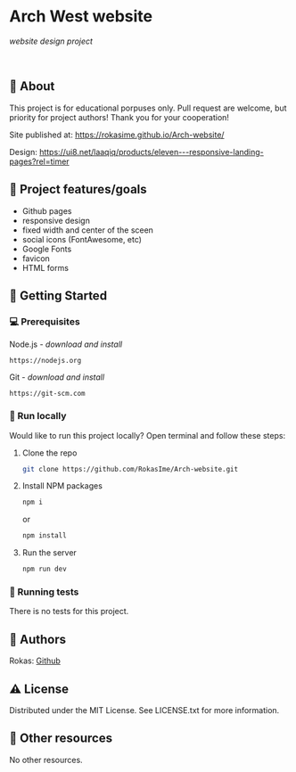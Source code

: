 # Arch West website

_website design project_

<br>

## 🌟 About

This project is for educational porpuses only. Pull request are welcome, but priority for project authors! Thank you for your cooperation!

Site published at: https://rokasime.github.io/Arch-website/

Design: https://ui8.net/laaqiq/products/eleven---responsive-landing-pages?rel=timer

## 🎯 Project features/goals

- Github pages
- responsive design
- fixed width and center of the sceen
- social icons (FontAwesome, etc)
- Google Fonts
- favicon
- HTML forms

## 🧰 Getting Started

### 💻 Prerequisites

Node.js - _download and install_

```
https://nodejs.org
```

Git - _download and install_

```
https://git-scm.com
```

### 🏃 Run locally

Would like to run this project locally? Open terminal and follow these steps:

1. Clone the repo
   ```sh
   git clone https://github.com/RokasIme/Arch-website.git
   ```
2. Install NPM packages
   ```sh
   npm i
   ```
   or
   ```sh
   npm install
   ```
3. Run the server
   ```sh
   npm run dev
   ```

### 🧪 Running tests

There is no tests for this project.

## 🎅 Authors

Rokas: [Github](https://github.com/RokasIme)

## ⚠️ License

Distributed under the MIT License. See LICENSE.txt for more information.

## 🔗 Other resources

No other resources.
